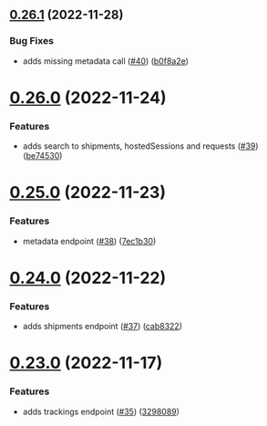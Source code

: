 ## [0.26.1](https://github.com/artaio/arta-node/compare/v0.26.0...v0.26.1) (2022-11-28)


### Bug Fixes

* adds missing metadata call ([#40](https://github.com/artaio/arta-node/issues/40)) ([b0f8a2e](https://github.com/artaio/arta-node/commit/b0f8a2ec5bde6d81c9ff52c52621dabebb354a42))



# [0.26.0](https://github.com/artaio/arta-node/compare/v0.25.0...v0.26.0) (2022-11-24)


### Features

* adds search to shipments, hostedSessions and requests ([#39](https://github.com/artaio/arta-node/issues/39)) ([be74530](https://github.com/artaio/arta-node/commit/be745302eae352238b9db0943809afcdfd37874a))



# [0.25.0](https://github.com/artaio/arta-node/compare/v0.24.0...v0.25.0) (2022-11-23)


### Features

* metadata endpoint ([#38](https://github.com/artaio/arta-node/issues/38)) ([7ec1b30](https://github.com/artaio/arta-node/commit/7ec1b30ceb7d7dae328c0b7039e64cbacf53aa12))



# [0.24.0](https://github.com/artaio/arta-node/compare/v0.23.0...v0.24.0) (2022-11-22)


### Features

* adds shipments endpoint ([#37](https://github.com/artaio/arta-node/issues/37)) ([cab8322](https://github.com/artaio/arta-node/commit/cab8322a601c527f214cb10b4487398c71b33edc))



# [0.23.0](https://github.com/artaio/arta-node/compare/v0.22.0...v0.23.0) (2022-11-17)


### Features

* adds trackings endpoint ([#35](https://github.com/artaio/arta-node/issues/35)) ([3298089](https://github.com/artaio/arta-node/commit/3298089ed9437b56b121aaa2925b22aab8689611))



